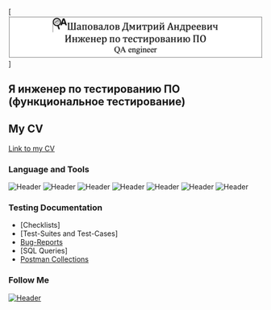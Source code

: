 [![Header](https://github.com/DmSh57/image/blob/main/иконка.png)]
## Я инженер по тестированию ПО (функциональное тестирование) 
## My CV
[Link to my CV](https://docs.google.com/document/d/1qaHWt467SiOVietzS5KW77njnDDeoLP0/edit?usp=share_link&ouid=117504026969438734847&rtpof=true&sd=true)

### Language and Tools
![Header](https://img.shields.io/badge/Jira-090909?style=for-the-badge&logo=jira&logoColor=136be1)
![Header](https://img.shields.io/badge/Postman-090909?style=for-the-badge&logo=postman&logoColor=f76935)
![Header](https://img.shields.io/badge/Swagger-090909?style=for-the-badge&logo=swagger&logoColor=7ede2b)
![Header](https://img.shields.io/badge/Github-090909?style=for-the-badge&logo=github&logoColor=8cc4d7)
![Header](https://img.shields.io/badge/MySQL-090909?style=for-the-badge&logo=mysql&logoColor=00618a)
![Header](https://img.shields.io/badge/DevTools-090909?style=for-the-badge&logo=googlechrome&logoColor=2674f2)
![Header](https://img.shields.io/badge/TestRail-090909?style=for-the-badge&logo=&logoColor=71b556)

### Testing Documentation

- [Checklists]
- [Test-Suites and Test-Cases]
- [Bug-Reports](https://github.com/DmSh57/Jira/blob/7e91c4f203dfdfa2873679b2cc18c3363da854f2/jira)
- [SQL Queries]
- [Postman Collections](https://github.com/DmSh57/Postman-collection-/tree/main/Postman%20collection)

### Follow Me
[![Header](https://img.shields.io/badge/Telegram-090909?style=for-the-badge&logo=telegram&logoColor=31a5db)](https://t.me/mrshapovalov)
